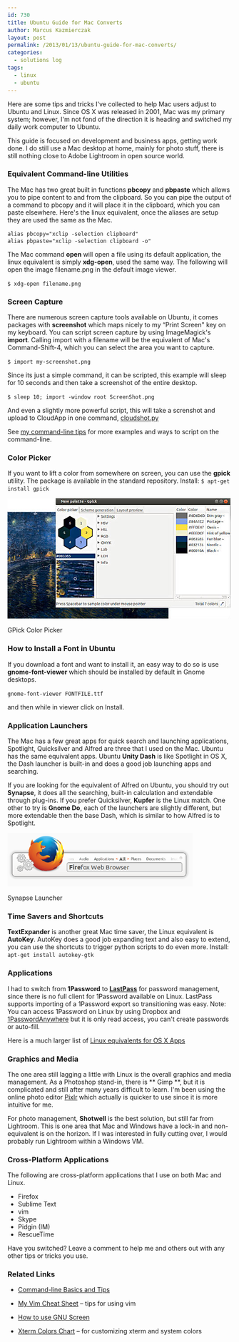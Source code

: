 ```yaml
---
id: 730
title: Ubuntu Guide for Mac Converts
author: Marcus Kazmierczak
layout: post
permalink: /2013/01/13/ubuntu-guide-for-mac-converts/
categories:
  - solutions log
tags:
  - linux
  - ubuntu
---
```

Here are some tips and tricks I've collected to help Mac users adjust to Ubuntu and Linux. Since OS X was released in 2001, Mac was my primary system; however, I'm not fond of the direction it is heading and switched my daily work computer to Ubuntu.

This guide is focused on development and business apps, getting work done. I do still use a Mac desktop at home, mainly for photo stuff, there is still nothing close to Adobe Lightroom in open source world.

### Equivalent Command-line Utilities

The Mac has two great built in functions **pbcopy** and **pbpaste** which allows you to pipe content to and from the clipboard. So you can pipe the output of a command to pbcopy and it will place it in the clipboard, which you can paste elsewhere. Here's the linux equivalent, once the aliases are setup they are used the same as the Mac.

```
alias pbcopy="xclip -selection clipboard"
alias pbpaste="xclip -selection clipboard -o"
```

The Mac command **open** will open a file using its default application, the linux equivalent is simply **xdg-open**, used the same way. The following will open the image filename.png in the default image viewer.

`$ xdg-open filename.png`

### Screen Capture

There are numerous screen capture tools available on Ubuntu, it comes packages with **screenshot** which maps nicely to my &#8220;Print Screen" key on my keyboard. You can script screen capture by using ImageMagick's **import**. Calling import with a filename will be the equivalent of Mac's Command-Shift-4, which you can select the area you want to capture.

`$ import my-screenshot.png`

Since its just a simple command, it can be scripted, this example will sleep for 10 seconds and then take a screenshot of the entire desktop.

`$ sleep 10; import -window root ScreenShot.png`

And even a slightly more powerful script, this will take a screnshot and upload to CloudApp in one command, [cloudshot.py][1]

See [my command-line tips][2] for more examples and ways to script on the command-line.

### Color Picker

If you want to lift a color from somewhere on screen, you can use the **gpick** utility. The package is available in the standard repository. Install: `$ apt-get install gpick`

<div id="attachment_941" class="wp-caption aligncenter" >
<img src="/images/gpick-screenshot.jpg" alt="Screenshot of GPick Color Picker" width="500" height="270" class="size-full wp-image-941" />

<p class="wp-caption-text">
GPick Color Picker
</p>
</div>

### How to Install a Font in Ubuntu

If you download a font and want to install it, an easy way to do so is use **gnome-font-viewer** which should be installed by default in Gnome desktops.

`gnome-font-viewer FONTFILE.ttf`

and then while in viewer click on Install.

### Application Launchers

The Mac has a few great apps for quick search and launching applications, Spotlight, Quicksilver and Alfred are three that I used on the Mac. Ubuntu has the same equivalent apps. Ubuntu **Unity Dash** is like Spotlight in OS X, the Dash launcher is built-in and does a good job launching apps and searching.

If you are looking for the equivalent of Alfred on Ubuntu, you should try out **Synapse**, it does all the searching, built-in calculation and extendable through plug-ins. If you prefer Quicksilver, **Kupfer** is the Linux match. One other to try is **Gnome Do**, each of the launchers are slightly different, but more extendable then the base Dash, which is similar to how Alfred is to Spotlight.

<div id="attachment_995" class="wp-caption aligncenter" >
<img src="/images/synapse-screenshot.png" alt="Screenshot of Synapse Application Launcher " title="Synapse Launcher" width="415" height="120" class="size-full wp-image-995" />

<p class="wp-caption-text">
Synapse Launcher
</p>
</div>

### Time Savers and Shortcuts

**TextExpander** is another great Mac time saver, the Linux equivalent is **AutoKey**. AutoKey does a good job expanding text and also easy to extend, you can use the shortcuts to trigger python scripts to do even more. Install: `apt-get install autokey-gtk`

### Applications

I had to switch from **1Password** to [**LastPass**][3] for password management, since there is no full client for 1Password available on Linux. LastPass supports importing of a 1Password export so transitioning was easy. Note: You can access 1Password on Linux by using Dropbox and [1PasswordAnywhere][4] but it is only read access, you can't create passwords or auto-fill.

Here is a much larger list of [Linux equivalents for OS X Apps][5]

### Graphics and Media

The one area still lagging a little with Linux is the overall graphics and media management. As a Photoshop stand-in, there is ** Gimp **, but it is complicated and still after many years difficult to learn. I'm been using the online photo editor [Pixlr][6] which actually is quicker to use since it is more intuitive for me.

For photo management, **Shotwell** is the best solution, but still far from Lightroom. This is one area that Mac and Windows have a lock-in and non-equivalent is on the horizon. If I was interested in fully cutting over, I would probably run Lightroom within a Windows VM.

### Cross-Platform Applications

The following are cross-platform applications that I use on both Mac and Linux.

  * Firefox
  * Sublime Text
  * vim
  * Skype
  * Pidgin (IM)
  * RescueTime



Have you switched? Leave a comment to help me and others out with any other tips or tricks you use.

### Related Links

  * [Command-line Basics and Tips][2]

  * [My Vim Cheat Sheet][7] &#8211; tips for using vim

  * [How to use GNU Screen][8]

  * [Xterm Colors Chart][9] &#8211; for customizing xterm and system colors

 [1]: https://gist.github.com/4525050
 [2]: /2013/12/29/command-line-basics-and-tips/
 [3]: https://lastpass.com/
 [4]: http://help.agilebits.com/1Password3/1passwordanywhere.html
 [5]: https://help.ubuntu.com/community/OSXApplicationsEquivalents
 [6]: http://pixlr.com/
 [7]: /2011/08/31/vim-cheat-sheet/
 [8]: /2008/05/01/gnu-screen-utility/
 [9]: /2010/04/04/xterm-colors/
